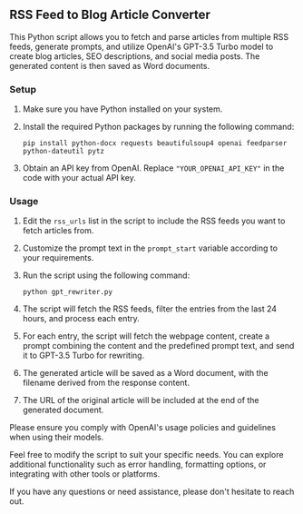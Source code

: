 ## RSS Feed to Blog Article Converter

This Python script allows you to fetch and parse articles from multiple RSS feeds, generate prompts, and utilize OpenAI's GPT-3.5 Turbo model to create blog articles, SEO descriptions, and social media posts. The generated content is then saved as Word documents.

### Setup

1. Make sure you have Python installed on your system.
2. Install the required Python packages by running the following command:

   ```
   pip install python-docx requests beautifulsoup4 openai feedparser python-dateutil pytz
   ```

3. Obtain an API key from OpenAI. Replace `"YOUR_OPENAI_API_KEY"` in the code with your actual API key.

### Usage

1. Edit the `rss_urls` list in the script to include the RSS feeds you want to fetch articles from.
2. Customize the prompt text in the `prompt_start` variable according to your requirements.
3. Run the script using the following command:

   ```
   python gpt_rewriter.py
   ```

4. The script will fetch the RSS feeds, filter the entries from the last 24 hours, and process each entry.
5. For each entry, the script will fetch the webpage content, create a prompt combining the content and the predefined prompt text, and send it to GPT-3.5 Turbo for rewriting.
6. The generated article will be saved as a Word document, with the filename derived from the response content.
7. The URL of the original article will be included at the end of the generated document.

Please ensure you comply with OpenAI's usage policies and guidelines when using their models.

Feel free to modify the script to suit your specific needs. You can explore additional functionality such as error handling, formatting options, or integrating with other tools or platforms.

If you have any questions or need assistance, please don't hesitate to reach out.
